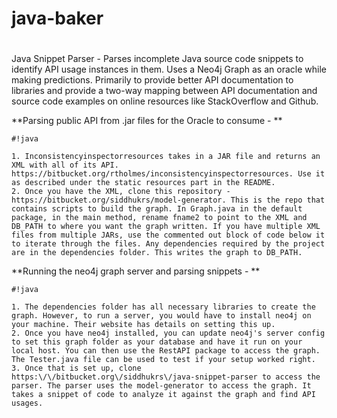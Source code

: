 # java-baker
 #

Java Snippet Parser - Parses incomplete Java source code snippets to identify API usage instances in them. Uses a Neo4j Graph as an oracle while making predictions. Primarily to provide better API documentation to libraries and provide a two-way mapping between API documentation and source code examples on online resources like StackOverflow and Github.


**Parsing public API from .jar files for the Oracle to consume -
**
```
#!java

1. Inconsistencyinspectorresources takes in a JAR file and returns an XML with all of its API. https://bitbucket.org/rtholmes/inconsistencyinspectorresources. Use it as described under the static resources part in the README.
2. Once you have the XML, clone this repository - https://bitbucket.org/siddhukrs/model-generator. This is the repo that contains scripts to build the graph. In Graph.java in the default package, in the main method, rename fname2 to point to the XML and DB_PATH to where you want the graph written. If you have multiple XML files from multiple JARs, use the commented out block of code below it to iterate through the files. Any dependencies required by the project are in the dependencies folder. This writes the graph to DB_PATH.
```


**Running the neo4j graph server and parsing snippets -
**
```
#!java

1. The dependencies folder has all necessary libraries to create the graph. However, to run a server, you would have to install neo4j on your machine. Their website has details on setting this up.
2. Once you have neo4j installed, you can update neo4j's server config to set this graph folder as your database and have it run on your local host. You can then use the RestAPI package to access the graph. The Tester.java file can be used to test if your setup worked right.
3. Once that is set up, clone https:\/\/bitbucket.org\/siddhukrs\/java-snippet-parser to access the parser. The parser uses the model-generator to access the graph. It takes a snippet of code to analyze it against the graph and find API usages.
```